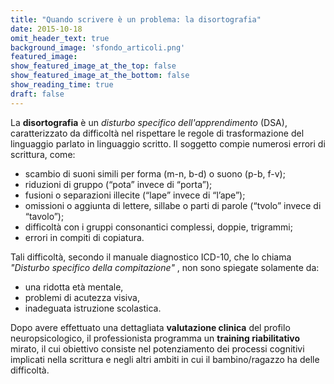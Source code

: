 ```yaml
---
title: "Quando scrivere è un problema: la disortografia"
date: 2015-10-18
omit_header_text: true
background_image: 'sfondo_articoli.png'
featured_image: 
show_featured_image_at_the_top: false
show_featured_image_at_the_bottom: false
show_reading_time: true
draft: false
---
```


​La **disortografia** è un _disturbo specifico dell'apprendimento_ (DSA),
caratterizzato da difficoltà nel rispettare le regole di trasformazione del
linguaggio parlato in linguaggio scritto. Il soggetto compie numerosi errori
di scrittura, come:

  * scambio di suoni simili per forma (m-n, b-d) o suono (p-b, f-v);
  * riduzioni di gruppo (“pota” invece di “porta”);
  * fusioni o separazioni illecite (“lape” invece di “l’ape”);
  * omissioni o aggiunta di lettere, sillabe o parti di parole (“tvolo” invece di “tavolo”);
  * difficoltà con i gruppi consonantici complessi, doppie, trigrammi;
  * errori in compiti di copiatura.

  
Tali difficoltà, secondo il manuale diagnostico ICD-10, che lo chiama
_"Disturbo specifico della compitazione"_ , non sono spiegate solamente da:

  * una ridotta età mentale, 
  * problemi di acutezza visiva,
  * inadeguata istruzione scolastica.

  
Dopo avere effettuato una dettagliata **valutazione clinica** del profilo
neuropsicologico, il professionista programma un **training riabilitativo**
mirato, il cui obiettivo consiste nel potenziamento dei processi cognitivi
implicati nella scrittura e negli altri ambiti in cui il bambino/ragazzo ha
delle difficoltà.


